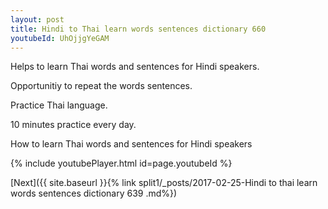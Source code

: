 ```yaml
---
layout: post
title: Hindi to Thai learn words sentences dictionary 660 
youtubeId: UhOjjgYeGAM
---
```

 
 
Helps to learn Thai words and sentences for Hindi speakers.

Opportunitiy to repeat the words sentences. 

Practice Thai language. 
 
10 minutes practice every day. 
 
How to learn Thai words and sentences for Hindi speakers 
 
{% include youtubePlayer.html id=page.youtubeId %}
 
 
[Next]({{ site.baseurl }}{% link  split1/_posts/2017-02-25-Hindi to thai learn words sentences dictionary 639 .md%})
 
